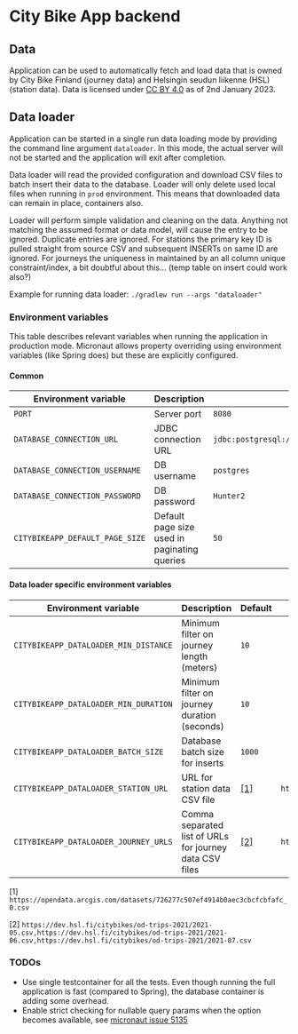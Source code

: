 # City Bike App backend

## Data

Application can be used to automatically fetch and load data that is owned by City Bike Finland (journey data) and
Helsingin seudun liikenne (HSL) (station data). Data is licensed
under [CC BY 4.0](https://creativecommons.org/licenses/by/4.0/) as of 2nd January 2023.

## Data loader

Application can be started in a single run data loading mode by providing the command line argument `dataloader`. In
this mode, the actual server will not be started and the application will exit after completion.

Data loader will read the provided configuration and download CSV files to batch insert their data to the database.
Loader will only delete used local files when running in `prod` environment. This means that downloaded data can remain
in place,
containers also.

Loader will perform simple validation and cleaning on the data. Anything not matching the assumed format or data model,
will cause the entry to be ignored. Duplicate entries are ignored. For stations the primary key ID is pulled straight
from source CSV and subsequent INSERTs on same ID are ignored. For journeys the uniqueness in maintained by an all
column unique constraint/index, a bit doubtful about this... (temp table on insert could work also?)

Example for running data loader: `./gradlew run --args "dataloader"`

### Environment variables

This table describes relevant variables when running the application in production mode. Micronaut allows property
overriding using environment variables (like Spring does) but these are explicitly configured.

#### Common

| Environment variable            | Description                                  | Default                                                   | Required | Example                                     |
|---------------------------------|----------------------------------------------|-----------------------------------------------------------|----------|---------------------------------------------|
| `PORT`                          | Server port                                  | `8080`                                                    |          |                                             |
| `DATABASE_CONNECTION_URL`       | JDBC connection URL                          | `jdbc:postgresql://host.docker.internal:5432/citybikeapp` |          | `jdbc:postgresql://foo.bar:5432/packlister` |
| `DATABASE_CONNECTION_USERNAME`  | DB username                                  | `postgres`                                                |          | `foo`                                       |
| `DATABASE_CONNECTION_PASSWORD`  | DB password                                  | `Hunter2`                                                 |          | `bar`                                       |
| `CITYBIKEAPP_DEFAULT_PAGE_SIZE` | Default page size used in paginating queries | `50`                                                      |          |                                             |

#### Data loader specific environment variables

| Environment variable                  | Description                                             | Default                 | Example                                                   |
|---------------------------------------|---------------------------------------------------------|-------------------------|-----------------------------------------------------------|
| `CITYBIKEAPP_DATALOADER_MIN_DISTANCE` | Minimum filter on journey length (meters)               | `10`                    |                                                           |
| `CITYBIKEAPP_DATALOADER_MIN_DURATION` | Minimum filter on journey duration (seconds)            | `10`                    |                                                           |
| `CITYBIKEAPP_DATALOADER_BATCH_SIZE`   | Database batch size for inserts                         | `1000`                  |                                                           |
| `CITYBIKEAPP_DATALOADER_STATION_URL`  | URL for station data CSV file                           | [[1]](#default_station) | `http://foo.bar/file.csv`                                 |
| `CITYBIKEAPP_DATALOADER_JOURNEY_URLS` | Comma separated list of URLs for journey data CSV files | [[2]](#default_journey) | `http://foo.bar/journey1.csv,http://foo.bar/journey2.csv` |

<a id="default_station"></a>[1] `https://opendata.arcgis.com/datasets/726277c507ef4914b0aec3cbcfcbfafc_0.csv`

<a id="default_journey"></a>[2] `https://dev.hsl.fi/citybikes/od-trips-2021/2021-05.csv,https://dev.hsl.fi/citybikes/od-trips-2021/2021-06.csv,https://dev.hsl.fi/citybikes/od-trips-2021/2021-07.csv`

### TODOs

* Use single testcontainer for all the tests. Even though running the full application is fast (compared to Spring), the
  database container is adding some overhead.
* Enable strict checking for nullable query params when the option becomes available,
  see [micronaut issue 5135](https://github.com/micronaut-projects/micronaut-core/issues/5135)
